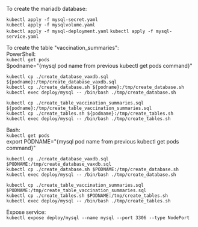 To create the mariadb database:  

`kubectl apply -f mysql-secret.yaml`  
`kubectl apply -f mysqlvolume.yaml`  
`kubectl apply -f mysql-deployment.yaml` 
`kubectl apply -f mysql-service.yaml`   


To create the table "vaccination_summaries":  
PowerShell:  
`kubectl get pods`  
$podname="{mysql pod name from previous kubectl get pods command}"  

`kubectl cp ./create_database_vaxdb.sql ${podname}:/tmp/create_database_vaxdb.sql`  
`kubectl cp ./create_database.sh ${podname}:/tmp/create_database.sh`  
`kubectl exec deploy/mysql -- /bin/bash ./tmp/create_database.sh`  

`kubectl cp ./create_table_vaccination_summaries.sql ${podname}:/tmp/create_table_vaccination_summaries.sql`  
`kubectl cp ./create_tables.sh ${podname}:/tmp/create_tables.sh`  
`kubectl exec deploy/mysql -- /bin/bash ./tmp/create_tables.sh`  


Bash:  
`kubectl get pods`  
export PODNAME="{mysql pod name from previous kubectl get pods command}"  

`kubectl cp ./create_database_vaxdb.sql $PODNAME:/tmp/create_database_vaxdb.sql`  
`kubectl cp ./create_database.sh $PODNAME:/tmp/create_database.sh`  
`kubectl exec deploy/mysql -- /bin/bash ./tmp/create_database.sh`  

`kubectl cp ./create_table_vaccination_summaries.sql $PODNAME:/tmp/create_table_vaccination_summaries.sql`  
`kubectl cp ./create_tables.sh $PODNAME:/tmp/create_tables.sh`  
`kubectl exec deploy/mysql -- /bin/bash ./tmp/create_tables.sh`  

Expose service:  
`kubectl expose deploy/mysql --name mysql --port 3306 --type NodePort`